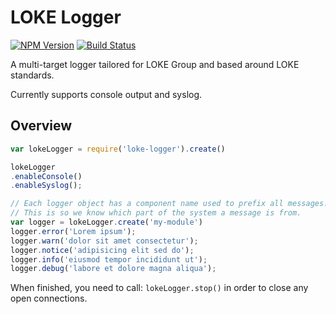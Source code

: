 # LOKE Logger

[![NPM Version](https://img.shields.io/npm/v/loke-logger.svg)](https://www.npmjs.com/package/loke-logger)
[![Build Status](https://img.shields.io/travis/LOKE/loke-logger/master.svg)](https://travis-ci.org/LOKE/loke-logger)

A multi-target logger tailored for LOKE Group and based around LOKE standards.

Currently supports console output and syslog.

## Overview

```js
var lokeLogger = require('loke-logger').create()

lokeLogger
.enableConsole()
.enableSyslog();

// Each logger object has a component name used to prefix all messages.
// This is so we know which part of the system a message is from.
var logger = lokeLogger.create('my-module')
logger.error('Lorem ipsum');
logger.warn('dolor sit amet consectetur');
logger.notice('adipisicing elit sed do');
logger.info('eiusmod tempor incididunt ut');
logger.debug('labore et dolore magna aliqua');
```

When finished, you need to call: `lokeLogger.stop()` in order to close any open connections.
